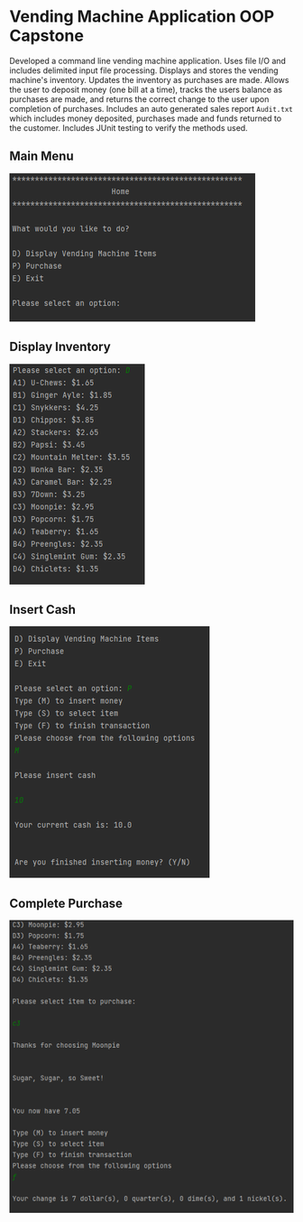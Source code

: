 # Vending Machine Application OOP Capstone

Developed a command line vending machine application. Uses file I/O and includes delimited input file processing. Displays and stores the vending machine's inventory. Updates the inventory as purchases are made. Allows the user to deposit money (one bill at a time), tracks the users balance as purchases are made, and returns the correct change to the user upon completion of purchases. Includes an auto generated sales report ```Audit.txt``` which includes money deposited, purchases made and funds returned to the customer. Includes JUnit testing to verify the methods used.

## Main Menu
![main menu](main_menu.png)
## Display Inventory
![main menu](inventory.png)
## Insert Cash
![main menu](cash.png)
## Complete Purchase
![main menu](purchase.png)